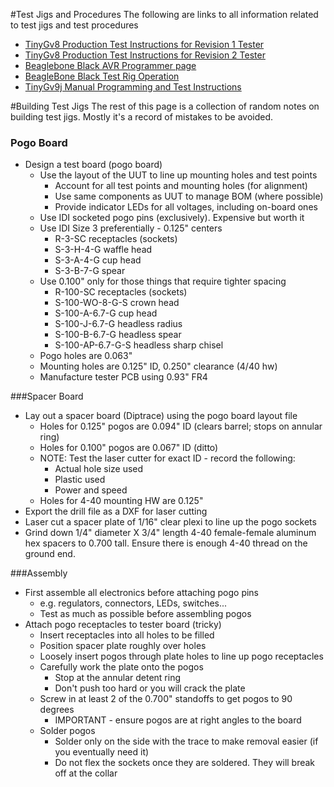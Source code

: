 #Test Jigs and Procedures
The following are links to  all information related to test jigs and test procedures

* [TinyGv8 Production Test Instructions for Revision 1 Tester](https://github.com/synthetos/TinyG/wiki/TinyGv8-Production-Test-Instructions-for-Revision-1-Tester)
* [TinyGv8 Production Test Instructions for Revision 2 Tester](https://github.com/synthetos/TinyG/wiki/TinyGv8-Production-Test-Instructions-for-Revision-2-Tester)
* [Beaglebone Black AVR Programmer page](https://github.com/synthetos/TinyG/wiki/BeagleBone-Black-AVR-Programmer)
* [BeagleBone Black Test Rig Operation](https://github.com/synthetos/TinyG/wiki/BeagleBone-Black-Test-Rig-Operation)
* [TinyGv9j Manual Programming and Test Instructions](https://github.com/synthetos/TinyG/wiki/TinyGv9j-Manual-Programming-and-Test-Instructions)

#Building Test Jigs
The rest of this page is a collection of random notes on building test jigs. Mostly it's a record of mistakes to be avoided.

### Pogo Board
* Design a test board (pogo board)
  * Use the layout of the UUT to line up mounting holes and test points
    * Account for all test points and mounting holes (for alignment)
    * Use same components as UUT to manage BOM (where possible)
    * Provide indicator LEDs for all voltages, including on-board ones
  * Use IDI socketed pogo pins (exclusively). Expensive but worth it
  * Use IDI Size 3 preferentially - 0.125" centers
    * R-3-SC receptacles (sockets)
    * S-3-H-4-G waffle head
    * S-3-A-4-G cup head
    * S-3-B-7-G spear
  * Use 0.100" only for those things that require tighter spacing
    * R-100-SC receptacles (sockets)
    * S-100-WO-8-G-S crown head
    * S-100-A-6.7-G cup head
    * S-100-J-6.7-G headless radius
    * S-100-B-6.7-G headless spear
    * S-100-AP-6.7-G-S headless sharp chisel
  * Pogo holes are 0.063"
  * Mounting holes are 0.125" ID, 0.250" clearance (4/40 hw)
  * Manufacture tester PCB using 0.93" FR4

###Spacer Board
* Lay out a spacer board (Diptrace) using the pogo board layout file
  * Holes for 0.125" pogos are 0.094" ID (clears barrel; stops on annular ring)
  * Holes for 0.100" pogos are 0.067" ID (ditto)
  * NOTE: Test the laser cutter for exact ID - record the following:
    * Actual hole size used
    * Plastic used
    * Power and speed
  * Holes for 4-40 mounting HW are 0.125"
* Export the drill file as a DXF for laser cutting
* Laser cut a spacer plate of 1/16" clear plexi to line up the pogo sockets
* Grind down 1/4" diameter X 3/4" length 4-40 female-female aluminum hex spacers to 0.700 tall. Ensure there is enough 4-40 thread on the ground end.

###Assembly
* First assemble all electronics before attaching pogo pins 
  * e.g. regulators, connectors, LEDs, switches...
  * Test as much as possible before assembling pogos
* Attach pogo receptacles to tester board (tricky)
  * Insert receptacles into all holes to be filled
  * Position spacer plate roughly over holes
  * Loosely insert pogos through plate holes to line up pogo receptacles
  * Carefully work the plate onto the pogos
    * Stop at the annular detent ring
    * Don't push too hard or you will crack the plate
  * Screw in at least 2 of the 0.700" standoffs to get pogos to 90 degrees
    * IMPORTANT - ensure pogos are at right angles to the board
  * Solder pogos
    * Solder only on the side with the trace to make removal easier (if you eventually need it)
    * Do not flex the sockets once they are soldered. They will break off at the collar
